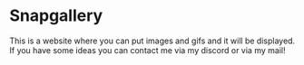 # Snapgallery
This is a website where you can put images and gifs and it will be displayed.
If you have some ideas you can contact me via my discord or via my mail!

